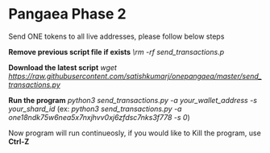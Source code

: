 # Pangaea Phase 2

Send ONE tokens to all live addresses, please follow below steps

**Remove previous script file if exists**
*\rm -rf  send_transactions.p*

**Download the latest script**
*wget https://raw.githubusercontent.com/satishkumarj/onepangaea/master/send_transactions.py*

**Run the program**
*python3 send_transactions.py -a your_wallet_address -s your_shard_id*
(ex:  *python3 send_transactions.py -a one18ndk75w6nea5x7nxjhvv0xj6zfdsc7nks3f778 -s 0*)

Now program will run continueosly, if you would like to Kill the program, use
**Ctrl-Z** 




